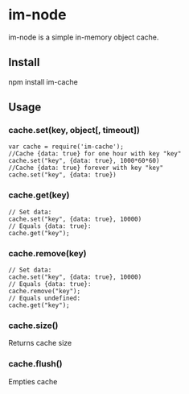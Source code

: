 # im-node
im-node is a simple in-memory object cache.

## Install
npm install im-cache

## Usage
### cache.set(key, object[, timeout])
	var cache = require('im-cache');
	//Cache {data: true} for one hour with key "key"
	cache.set("key", {data: true}, 1000*60*60)
	//Cache {data: true} forever with key "key"
	cache.set("key", {data: true})
### cache.get(key)
	// Set data:
	cache.set("key", {data: true}, 10000)
	// Equals {data: true}:
	cache.get("key");
### cache.remove(key)
	// Set data:
	cache.set("key", {data: true}, 10000)
	// Equals {data: true}:
	cache.remove("key");
	// Equals undefined:
	cache.get("key");
### cache.size()
Returns cache size
### cache.flush()
Empties cache
